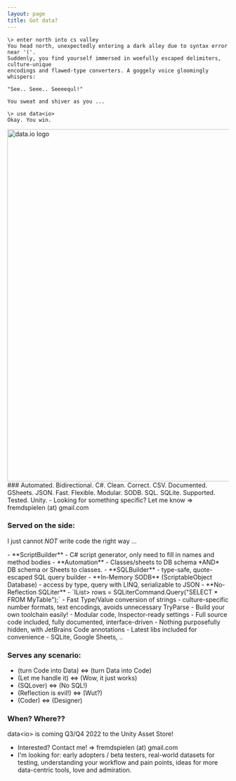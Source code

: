 ```yaml
---
layout: page
title: Got data?
---
```

```
\> enter north into cs valley
You head north, unexpectedly entering a dark alley due to syntax error near '('.
Suddenly, you find yourself immersed in woefully escaped delimiters, culture-unique
encodings and flawed-type converters. A goggely voice gloomingly whispers: 

"See.. Seee.. Seeeequl!"

You sweat and shiver as you ...

\> use data<io>
Okay. You win.
```
<img src="/data.io-home/assets/data.io-banner-transparent-50-cropped.png" alt="data.io logo" width="800"/>
### Automated. Bidirectional. C#. Clean. Correct. CSV. Documented. GSheets. JSON. Fast. Flexible. Modular. SODB. SQL. SQLite. Supported. Tested. Unity.
- Looking for something specific? Let me know => fremdspielen (at) gmail.com

### Served on the side:
I just cannot _NOT_ write code the right way ...
<p/>
- **ScriptBuilder**
  - C# script generator, only need to fill in names and method bodies
- **Automation**
  - Classes/sheets to DB schema *AND* DB schema or Sheets to classes.
- **SQLBuilder**
  - type-safe, quote-escaped SQL query builder
- **In-Memory SODB** (ScriptableObject Database)
  - access by type, query with LINQ, serializable to JSON
- **No-Reflection SQLiter**
  - `IList<IList<object>> rows = SQLiterCommand.Query("SELECT * FROM MyTable");`
- Fast Type/Value conversion of strings
  - culture-specific number formats, text encodings, avoids unnecessary TryParse
- Build your own toolchain easily!
  - Modular code, Inspector-ready settings
- Full source code included, fully documented, interface-driven
  - Nothing purposefully hidden, with JetBrains Code annotations
- Latest libs included for convenience
  - SQLite, Google Sheets, ..

### Serves any scenario: 
- (turn Code into Data) <=> (turn Data into Code)
- (Let me handle it) <=> (Wow, it just works)
- (SQLover) <=> (No SQL!)
- (Reflection is evil!) <=> (Wut?)
- (Coder) <=> (Designer)

### When? Where??

data&lt;io&gt; is coming Q3/Q4 2022 to the Unity Asset Store!

- Interested? Contact me! => fremdspielen (at) gmail.com
- I'm looking for: early adopters / beta testers, real-world datasets for testing, understanding your workflow and pain points, ideas for more data-centric tools, love and admiration.
